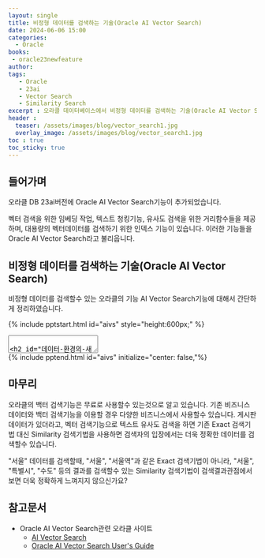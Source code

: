```yaml
---
layout: single
title: 비정형 데이터를 검색하는 기술(Oracle AI Vector Search)
date: 2024-06-06 15:00
categories: 
  - Oracle
books:
 - oracle23newfeature
author: 
tags: 
   - Oracle
   - 23ai
   - Vector Search
   - Similarity Search
excerpt : 오라클 데이터베이스에서 비정형 데이터를 검색하는 기술(Oracle AI Vector Search)에 대해서 알아보겠습니다.
header :
  teaser: /assets/images/blog/vector_search1.jpg
  overlay_image: /assets/images/blog/vector_search1.jpg
toc : true  
toc_sticky: true
---
```


## 들어가며

오라클 DB 23ai버전에 Oracle AI Vector Search기능이 추가되었습니다.

벡터 검색을 위한 임베딩 작업, 텍스트 청킹기능, 유사도 검색을 위한 거리함수들을 제공하며, 
대용량의 벡터데이터를 검색하기 위한 인덱스 기능이 있습니다. 
이러한 기능들을 Oracle AI Vector Search라고 불리웁니다. 

## 비정형 데이터를 검색하는 기술(Oracle AI Vector Search)

비정형 데이터를 검색할수 있는 오라클의 기능 AI Vector Search기능에 대해서 간단하게 정리하였습니다.

{% include pptstart.html id="aivs" style="height:600px;" %}
<section data-markdown>
<textarea data-template>

## 데이터 환경의 새로운 변화 : 비정형 데이터의 관리
### 비정형 데이터는 빠르게 증가되고 있지만, 기업내 비즈니스에 활용하기는 어려움
  
- 데이터 환경은 빠르게 변화하며 비정형 데이터의 양이 급증하고 있음
- 비정형 데이터는 다양한 형태로 존재하며, 구조화되지 않은 상태로 비즈니스 활용이 어려움
- 비정형 데이터는 빅데이터 환경에 저장하고, 이를 위한 분석하기 위한 인력과 인프라가 필요함
- 비정형데이터는 결국 구조화된 데이터로 가공하여 분석하고 있음.
---
## RDBMS의 한계와 비정형 데이터의 도전
### RDBMS는 엄격한 스키마와 SQL 쿼리의 한계로 인해 새로운 데이터 형식을 효과적으로 관리하는 데 제약이 있음
- RDBMS는 데이터를 엄격한 스키마에 따라 저장하고 SQL을 통해 조작함
- RDBMS는 구조화된 데이터 처리에는 최적화되어 있지만 비정형 데이터 처리에는 제한적임
- 비정형 데이터의 증가는 기업이 유연한 데이터 관리 방식을 모색하게 함
---
## 벡터 검색 기술의 필요성
### 벡터 검색 기술은 데이터를 수치적 벡터로 변환하여 비정형 데이터에 대한 검색을 가능하게 함
- 벡터 검색 기술은 데이터를 수치적인 벡터로 변환하고 이를 저장하여 검색함
- 비정형 데이터를 벡터로 매핑하고, 벡터 간 거리를 수학적 방법으로 측정하여 유사도를 검색함
- 이 기술은 텍스트, 이미지, 비디오 등 다양한 데이터 유형을 처리할 수 있음
- 비정형 데이터를 쉽게 활용하고 접근할수 있는 도구로 확산되고 있음
---
## 오라클 데이터베이스의 벡터 검색 기술
### 오라클은 AI Vector Search기능을 통해 비정형 데이터를 위한 백터 검색 기술을 제공하고 AI를 위한 지식베이스를 제공
- 23ai에 AI 벡터 검색 기능 추가됨
- 동일한 데이터베이스에서 벡터 및 다른 업무 동시 처리가능
  - AI 벡터 검색과 함께 비즈니스 데이터 조회
- 사용하기 쉽고 이해하기 쉽도록 설계됨
  - 벡터 임베딩을 저장하기 위한 새로운 VECTOR 데이터 타입 추가
  - 유사성 검색은 새로운 SQL 구문 및 함수로 손쉽게 가능
  - 벡터 전용 고성능 인덱스 추가됨
---
## Oracle AI Vector Search기능의 특장점
### 오라클은 벡터임베딩 및 유사도 검색가능한 벡터 스토어를 제공함
- Generate : 비정형 데이터에서 벡터 임베딩으로 변환( In-DB에서 임베딩모델을 직접 호출할수 있으며, 텍스트의 데이터의 경우 직접 DB내에서 청킹 작업을 수행할수 있음)
- Store : 테이블의 벡터 컬럼에 벡터 데이터 저장( 최대 32K의 차원을 지원)
- index : 저장 임베딩에 대한 벡터 인덱싱 지원(HNSW 인덱스, IVF인덱스 지원, Accuracy기반의 손쉬운 튜닝)
- Search : 오라클 벡터 서치 쿼리로 유사성 높은 데이터 검색(다양한 거리함수지원)
---
## 오라클와 벡터 검색 기술의 시너지 효과
### 오라클은 시맨틱 검색과 관계형 검색을 하나의 단일 시스템에서 결합할 수 있음
- 별도의 벡터 데이터베이스에 데이터를 복제하는 것이 아닌 엔터프라이즈 데이터에 벡터 임베딩과 벡터 서치 기능 추가됨
- 통합된 엔터프라이즈급 데이터베이스에 벡터 검색 기능을 쉽게 추가할 수 있음
---
## Oracle AI Vector Search기능
### 벡터 스토어 생성 및 유사도 검색 예시
- 실행코드

<pre><code data-trim data-noescape>
-- 테이블 생성
SQL> CREATE TABLE docs (
  INT doc_id, 
  CLOB doc_text, 
  VECTOR doc_vector);

-- 유사도 검색
SQL> SELECT doc_text
      FROM docs
    ORDER BY vector_distance(doc_vector, :query_vector)
    FETCH FIRST 5 ROWS ONLY;
</code></pre>
---
## LLM과 벡터 검색 기술의 상호작용
### LLM과 벡터 검색 기술의 결합은 데이터 분석의 정확도와 효율을 극대화함
- RAG(Retrieval augmented generation)란 생성 AI 모델에 검색 메커니즘을 통합하여 보다 정확하고 의미 있는 콘텐츠를 생성하는 기술임
  - LLM에 컨텍스트를 제공하기 위해 최신 데이터를 사용함
  - 벡터 데이터베이스에 벡터로 저장되는 인코딩(임베딩)을 생성함
  - 사용자 쿼리가 인코딩되고 저장된 벡터와 유사성검색을 수행함
  - 상위 일치 항목(K-top)이 검색되어 프롬프트와 함께 제공됨
- RAG 프레임워크의 백터스토어로 사용가능하며 DB내에서 직접 LLM과 통신할수 있는 인터페이스를 같이 제공
---
## 더 자세한 내용은 메뉴얼을 참고하세요
- <a href="https://www.oracle.com/kr/database/ai-vector-search/" target="_blank">AI Vector Search</a>
- <a href="https://docs.oracle.com/en/database/oracle/oracle-database/23/vecse/overview-ai-vector-search.html" target="_blank">Oracle AI Vector Search User's Guide</a>
</textarea>
</section>
{% include pptend.html id="aivs" initialize="center: false,"%}

## 마무리

오라클의 백터 검색기능은 무료로 사용할수 있는것으로 알고 있습니다. 
기존 비즈니스 데이터와 백터 검색기능을 이용할 경우 다양한 비즈니스에서 사용할수 있습니다.
게시판 데이터가 있더라고, 벡터 검색기능으로 텍스트 유사도 검색을 하면 기존 Exact 검색기법 대신 Similarity 검색기법을 사용하면 검색자의 입장에서는 더욱 정확한 데이터를 검색할수 있습니다. 

"서울" 데이터를 검색할때, "서울", "서울역"과 같은 Exact 검색기법이 아니라, "서울", "특별시", "수도" 등의 결과를 검색할수 있는 Similarity 검색기법이 검색결과관점에서 보면 더욱 정확하게 느껴지지 않으신가요?

## 참고문서

- Oracle AI Vector Search관련 오라클 사이트
  - <a href="https://www.oracle.com/kr/database/ai-vector-search/" target="_blank">AI Vector Search</a>
  - <a href="https://docs.oracle.com/en/database/oracle/oracle-database/23/vecse/overview-ai-vector-search.html" target="_blank">Oracle AI Vector Search User's Guide</a>